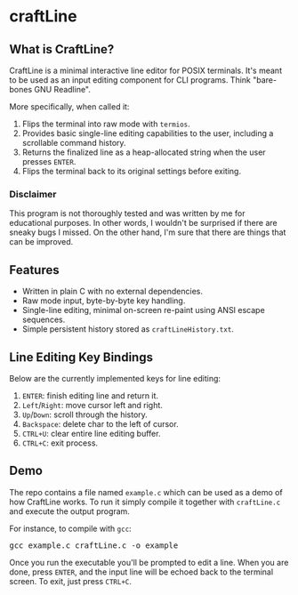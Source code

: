 # craftLine

## What is CraftLine?

CraftLine is a minimal interactive line editor for POSIX terminals.
It's meant to be used as an input editing component for CLI programs.
Think "bare-bones GNU Readline".

More specifically, when called it:
1. Flips the terminal into raw mode with `termios`.
2. Provides basic single-line editing capabilities to the user, including a scrollable command history.
3. Returns the finalized line as a heap-allocated string when the user presses `ENTER`.
4. Flips the terminal back to its original settings before exiting.

### Disclaimer

This program is not thoroughly tested and was written by me for educational purposes.
In other words, I wouldn't be surprised if there are sneaky bugs I missed.
On the other hand, I'm sure that there are things that can be improved.

## Features

- Written in plain C with no external dependencies.
- Raw mode input, byte-by-byte key handling.
- Single-line editing, minimal on-screen re-paint using ANSI escape sequences.
- Simple persistent history stored as `craftLineHistory.txt`.

## Line Editing Key Bindings

Below are the currently implemented keys for line editing:
1. `ENTER`: finish editing line and return it.
2. `Left`/`Right`: move cursor left and right.
3. `Up`/`Down`: scroll through the history.
4. `Backspace`: delete char to the left of cursor.
5. `CTRL+U`: clear entire line editing buffer.
6. `CTRL+C`: exit process.

## Demo

The repo contains a file named `example.c` which can be used as a demo of how CraftLine works.
To run it simply compile it together with `craftLine.c` and execute the output program.

For instance, to compile with `gcc`:
<pre>gcc example.c craftLine.c -o example</pre>

Once you run the executable you'll be prompted to edit a line.
When you are done, press `ENTER`, and the input line will be echoed back to the terminal screen.
To exit, just press `CTRL+C`.